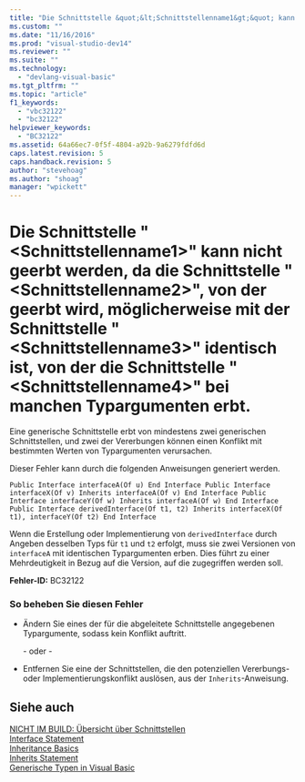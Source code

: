 ```yaml
---
title: "Die Schnittstelle &quot;&lt;Schnittstellenname1&gt;&quot; kann nicht geerbt werden, da die Schnittstelle &quot;&lt;Schnittstellenname2&gt;&quot;, von der geerbt wird, m&#246;glicherweise mit der Schnittstelle &quot;&lt;Schnittstellenname3&gt;&quot; identisch ist, von der die Schnittstelle &quot;&lt;Schnittstellenname4&gt;&quot; bei manchen Typargumenten erbt. | Microsoft Docs"
ms.custom: ""
ms.date: "11/16/2016"
ms.prod: "visual-studio-dev14"
ms.reviewer: ""
ms.suite: ""
ms.technology: 
  - "devlang-visual-basic"
ms.tgt_pltfrm: ""
ms.topic: "article"
f1_keywords: 
  - "vbc32122"
  - "bc32122"
helpviewer_keywords: 
  - "BC32122"
ms.assetid: 64a66ec7-0f5f-4804-a92b-9a6279fdfd6d
caps.latest.revision: 5
caps.handback.revision: 5
author: "stevehoag"
ms.author: "shoag"
manager: "wpickett"
---
```

# Die Schnittstelle &quot;&lt;Schnittstellenname1&gt;&quot; kann nicht geerbt werden, da die Schnittstelle &quot;&lt;Schnittstellenname2&gt;&quot;, von der geerbt wird, m&#246;glicherweise mit der Schnittstelle &quot;&lt;Schnittstellenname3&gt;&quot; identisch ist, von der die Schnittstelle &quot;&lt;Schnittstellenname4&gt;&quot; bei manchen Typargumenten erbt.
Eine generische Schnittstelle erbt von mindestens zwei generischen Schnittstellen, und zwei der Vererbungen können einen Konflikt mit bestimmten Werten von Typargumenten verursachen.  
  
 Dieser Fehler kann durch die folgenden Anweisungen generiert werden.  
  
```  
Public Interface interfaceA(Of u) End Interface Public Interface interfaceX(Of v) Inherits interfaceA(Of v) End Interface Public Interface interfaceY(Of w) Inherits interfaceA(Of w) End Interface Public Interface derivedInterface(Of t1, t2) Inherits interfaceX(Of t1), interfaceY(Of t2) End Interface  
```  
  
 Wenn die Erstellung oder Implementierung von `derivedInterface` durch Angeben desselben Typs für `t1` und `t2` erfolgt, muss sie zwei Versionen von `interfaceA` mit identischen Typargumenten erben. Dies führt zu einer Mehrdeutigkeit in Bezug auf die Version, auf die zugegriffen werden soll.  
  
 **Fehler\-ID:** BC32122  
  
### So beheben Sie diesen Fehler  
  
-   Ändern Sie eines der für die abgeleitete Schnittstelle angegebenen Typargumente, sodass kein Konflikt auftritt.  
  
     \- oder \-  
  
-   Entfernen Sie eine der Schnittstellen, die den potenziellen Vererbungs\- oder Implementierungskonflikt auslösen, aus der `Inherits`\-Anweisung.  
  
## Siehe auch  
 [NICHT IM BUILD: Übersicht über Schnittstellen](http://msdn.microsoft.com/de-de/f96bb470-c1b8-4c73-89bc-6f536b798da1)   
 [Interface Statement](../../visual-basic/language-reference/statements/interface-statement.md)   
 [Inheritance Basics](../../visual-basic/programming-guide/language-features/objects-and-classes/inheritance-basics.md)   
 [Inherits Statement](../../visual-basic/language-reference/statements/inherits-statement.md)   
 [Generische Typen in Visual Basic](../../visual-basic/programming-guide/language-features/data-types/generic-types.md)
